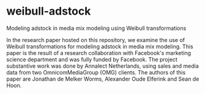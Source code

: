 # weibull-adstock
Modeling adstock in media mix modeling using Weibull transformations

In the research paper hosted on this repository, we examine the use of Weibull transformations 
for modeling adstock in media mix modeling. This paper is the result of a research collaboration with Facebook's 
marketing science department and was fully funded by Facebook. The project substantive work was done by Annalect 
Netherlands, using sales and media data from two OmnicomMediaGroup (OMG) clients. The authors of this paper are 
Jonathan de Melker Worms, Alexander Oude Elferink and Sean de Hoon. 
